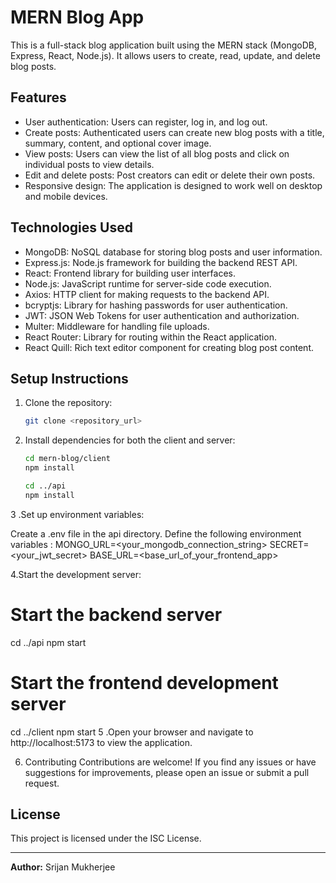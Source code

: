 # MERN Blog App

This is a full-stack blog application built using the MERN stack (MongoDB, Express, React, Node.js). It allows users to create, read, update, and delete blog posts.

## Features

- User authentication: Users can register, log in, and log out.
- Create posts: Authenticated users can create new blog posts with a title, summary, content, and optional cover image.
- View posts: Users can view the list of all blog posts and click on individual posts to view details.
- Edit and delete posts: Post creators can edit or delete their own posts.
- Responsive design: The application is designed to work well on desktop and mobile devices.

## Technologies Used

- MongoDB: NoSQL database for storing blog posts and user information.
- Express.js: Node.js framework for building the backend REST API.
- React: Frontend library for building user interfaces.
- Node.js: JavaScript runtime for server-side code execution.
- Axios: HTTP client for making requests to the backend API.
- bcryptjs: Library for hashing passwords for user authentication.
- JWT: JSON Web Tokens for user authentication and authorization.
- Multer: Middleware for handling file uploads.
- React Router: Library for routing within the React application.
- React Quill: Rich text editor component for creating blog post content.

## Setup Instructions

1. Clone the repository:
   ```bash
   git clone <repository_url>
 2. Install dependencies for both the client and server:
    ```bash
    cd mern-blog/client
    npm install
    
    cd ../api
    npm install
3 .Set up environment variables:

Create a .env file in the api directory. 
Define the following environment variables :
MONGO_URL=<your_mongodb_connection_string>
SECRET=<your_jwt_secret>
BASE_URL=<base_url_of_your_frontend_app>

4.Start the development server:
# Start the backend server

cd ../api
npm start

# Start the frontend development server
cd ../client
npm start
5 .Open your browser and navigate to http://localhost:5173 to view the application.

6. Contributing
Contributions are welcome! If you find any issues or have suggestions for improvements, please open an issue or submit a pull request.

## License

This project is licensed under the ISC License.

---

**Author:** Srijan Mukherjee
